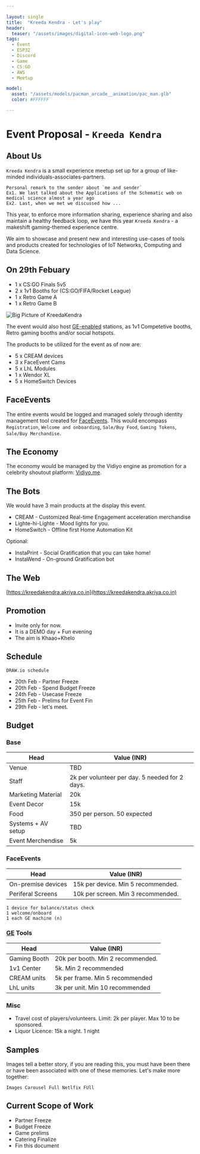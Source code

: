 ```yaml
---

layout: single
title:  "Kreeda Kendra - Let's play"
header:
  teaser: "/assets/images/digital-icon-web-logo.png"
tags:
  - Event
  - ESP32
  - Discord
  - Game
  - CS:GO
  - AWS
  - Meetup

model:
  asset: "/assets/models/pacman_arcade__animation/pac_man.glb"
  color: #FFFFFF

---
```

# Event Proposal - `Kreeda Kendra`

## About Us
`Kreeda Kendra` is a small experience meetup set up for a group of like-minded individuals-associates-partners. 
```
Personal remark to the sender about `me and sender`
Ex1. We last talked about the Applications of the Schematic web on medical science almost a year ago
Ex2. Last, when we met we discussed how ...

```
This year, to enforce more information sharing, experience sharing and also maintain a healthy feedback loop, we have this year
`Kreeda Kendra` - a makeshift gaming-themed experience centre.

We aim to showcase and present new and interesting use-cases of tools and products created for technologies of IoT Networks, Computing and Data Science.


## On 29th Febuary
 - 1 x CS:GO Finals 5v5
 - 2 x 1v1 Booths for (CS:GO/FIFA/Rocket League) 
 - 1 x Retro Game A 
 - 1 x Retro Game B
 
 
![Big Picture of KreedaKendra](https://akriya.co.in/assets/images/BiggerPicture.png)

The event would also host [GE-enabled](https://we.akriya.co.in) stations, as 1v1 Competetive booths, Retro gaming booths and/or social hotspots.

The products to be utilized for the event as of now are:
* 5 x CREAM devices
* 3 x FaceEvent Cams
* 5 x LhL Modules
* 1 x Wendor XL
* 5 x HomeSwitch Devices


## FaceEvents
 The entire events would be logged and managed solely through identity management tool created for [FaceEvents]().
 This would encompass `Registration`, `Welcome and onboarding`, `Sale/Buy Food`, `Gaming Tokens`, `Sale/Buy Merchandise`.

## The Economy
The economy would be managed by the Vidiyo engine as promotion for a celebrity shoutout platform: [Vidiyo.me](https://vidiyo.me).

## The Bots
We would have 3 main products at the display this event.
* CREAM - Customized Real-time Engagement acceleration merchandise
* Lighte-hi-Lighte - Mood lights for you.
* HomeSwitch - Offline first Home Automation Kit

Optional:
* InstaPrint - Social Gratification that you can take home!
* InstaWend - On-ground Gratification bot

## The Web

[https://kreedakendra.akriya.co.in](https://kreedakendra.akriya.co.in)


## Promotion

* Invite only for now.
* It is a DEMO day + Fun evening 
* The aim is Khaao+Khelo

## Schedule
```
DRAW.io schedule
```

* 20th Feb - Partner Freeze
* 20th Feb - Spend Budget Freeze
* 24th Feb - Usecase Freeze
* 25th Feb - Prelims for Event Fin
* 29th Feb - let's meet.

## Budget

### Base

| Head | Value (INR) | 
| ---- |   ----|
| Venue | TBD | 
| Staff | 2k per volunteer per day. 5 needed for 2 days. | 
| Marketing Material | 20k  | 
| Event Decor | 15k | 
| Food | 350 per person. 50 expected | 
| Systems + AV setup | TBD | 
| Event Merchendise | 5k | 

### FaceEvents

| Head | Value (INR) |
| ---- |   ----|
| On-premise devices | 15k per device. Min 5 recommended. |
| Periferal Screens | 10k per screen. Min 3 recommended. |

```
1 device for balance/status check
1 welcome/onboard
1 each GE machine (n)
```

### [GE](https://we.akriya.co.in) Tools
| Head | Value (INR) |
| ---- |   ----|
| Gaming Booth | 20k per booth. Min 2 recommended. |
| 1v1 Center | 5k. Min 2 recommended |
| CREAM units | 5k per frame. Min 5 recommended |
| LhL units | 3k per unit. Min 10 recommended |

### Misc
* Travel cost of players/volunteers. Limit: 2k per player. Max 10 to be sponsored.
* Liquor Licence: 15k a night. 1 night

## Samples
Images tell a better story, if you are reading this, you must have been there or have been associated with one of these memories. Let's make more together:

```
Images Carousel Full Netlfix FUll
```


## Current Scope of Work
* Partner Freeze
* Budget Freeze
* Game prelims
* Catering Finalize
* Fin this document
